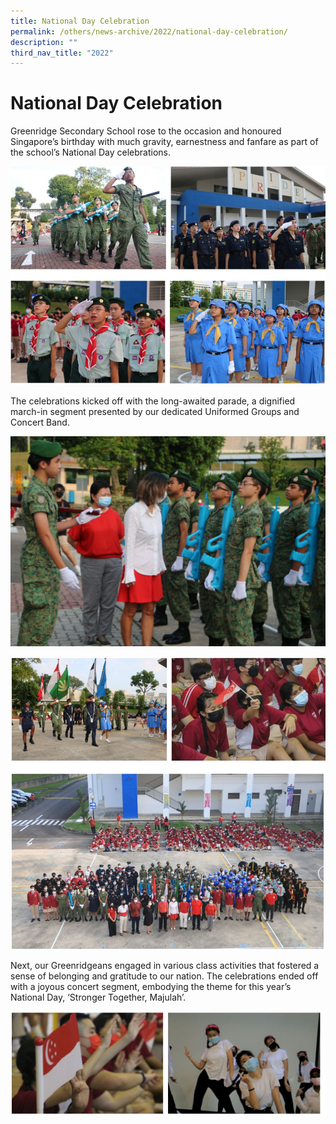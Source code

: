 ```yaml
---
title: National Day Celebration
permalink: /others/news-archive/2022/national-day-celebration/
description: ""
third_nav_title: "2022"
---
```

# **National Day Celebration**


Greenridge Secondary School rose to the occasion and honoured Singapore’s birthday with much gravity, earnestness and fanfare as part of the school’s National Day celebrations.

![](/images/ndp.jpg)

The celebrations kicked off with the long-awaited parade, a dignified march-in segment presented by our dedicated Uniformed Groups and Concert Band.

![](/images/2xx.jpg)

![](/images/ndp1.jpg)

Next, our Greenridgeans engaged in various class activities that fostered a sense of belonging and gratitude to our nation. The celebrations ended off with a joyous concert segment, embodying the theme for this year’s National Day, ‘Stronger Together, Majulah’.

![](/images/ndp2.jpg)
